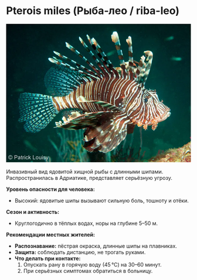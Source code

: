 # Pterois miles (Рыба‑лео / riba-leo)

![Рыба‑лео](../images/pterois_miles.jpg)

Инвазивный вид ядовитой хищной рыбы с длинными шипами. Распространилась в Адриатике, представляет серьёзную угрозу.

**Уровень опасности для человека:**
- Высокий: ядовитые шипы вызывают сильную боль, тошноту и отёки.

**Сезон и активность:**
- Круглогодично в тёплых водах, норы на глубине 5–50 м.

**Рекомендации местных жителей:**
- **Распознавание:** пёстрая окраска, длинные шипы на плавниках.
- **Защита:** соблюдать дистанцию, не трогать руками.
- **Что делать при контакте:**
  1. Опускать рану в горячую воду (45 °C) на 30–60 минут.
  2. При серьёзных симптомах обратиться в больницу.

